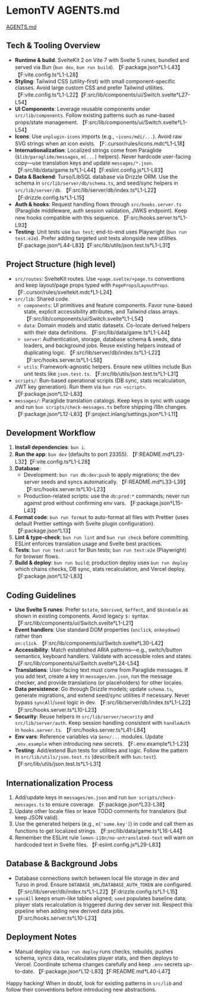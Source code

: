 # LemonTV AGENTS.md

[AGENTS.md](https://agents.md)

## Tech & Tooling Overview

- **Runtime & build**: SvelteKit 2 on Vite 7 with Svelte 5 runes, bundled and served via Bun (`bun dev`, `bun run build`). 【F:package.json†L1-L43】【F:vite.config.ts†L1-L28】
- **Styling**: Tailwind CSS (utility-first) with small component-specific classes. Avoid large custom CSS and prefer Tailwind utilities. 【F:vite.config.ts†L1-L22】【F:src/lib/components/ui/Switch.svelte†L27-L54】
- **UI Components**: Leverage reusable components under `src/lib/components`. Follow existing patterns such as rune-based props/state management. 【F:src/lib/components/ui/Switch.svelte†L1-L54】
- **Icons**: Use `unplugin-icons` imports (e.g., `~icons/mdi/...`). Avoid raw SVG strings when an icon exists. 【F:.cursor/rules/icons.mdc†L1-L18】
- **Internationalization**: Localized strings come from Paraglide (`$lib/paraglide/messages`, `m[...]` helpers). Never hardcode user-facing copy—use translation keys and update `messages/*.json`. 【F:src/lib/data/game.ts†L1-L44】【F:eslint.config.js†L1-L83】
- **Data & Backend**: Turso/LibSQL database via Drizzle ORM. Use the schema in `src/lib/server/db/schema.ts`, and seed/sync helpers in `src/lib/server/db`. 【F:src/lib/server/db/index.ts†L1-L22】【F:drizzle.config.ts†L1-L15】
- **Auth & hooks**: Request handling flows through `src/hooks.server.ts` (Paraglide middleware, auth session validation, JWKS endpoint). Keep new hooks compatible with this sequence. 【F:src/hooks.server.ts†L1-L93】
- **Testing**: Unit tests use `bun test`; end-to-end uses Playwright (`bun run test:e2e`). Prefer adding targeted unit tests alongside new utilities. 【F:package.json†L44-L83】【F:src/lib/utils/json.test.ts†L1-L31】

## Project Structure (high level)

- `src/routes`: SvelteKit routes. Use `+page.svelte/+page.ts` conventions and keep layout/page props typed with `PageProps`/`LayoutProps`. 【F:.cursor/rules/sveltekit.mdc†L1-L24】
- `src/lib`: Shared code.
  - `components`: UI primitives and feature components. Favor rune-based state, explicit accessibility attributes, and Tailwind class arrays. 【F:src/lib/components/ui/Switch.svelte†L1-L54】
  - `data`: Domain models and static datasets. Co-locate derived helpers with their data definitions. 【F:src/lib/data/game.ts†L1-L44】
  - `server`: Authentication, storage, database schema & seeds, data loaders, and background jobs. Reuse existing helpers instead of duplicating logic. 【F:src/lib/server/db/index.ts†L1-L22】【F:src/hooks.server.ts†L1-L58】
  - `utils`: Framework-agnostic helpers. Ensure new utilities include Bun unit tests like `json.test.ts`. 【F:src/lib/utils/json.test.ts†L1-L31】
- `scripts/`: Bun-based operational scripts (DB sync, stats recalculation, JWT key generation). Run them via `bun run <script>`. 【F:package.json†L12-L83】
- `messages/`: Paraglide translation catalogs. Keep keys in sync with usage and run `bun scripts/check-messages.ts` before shipping i18n changes. 【F:package.json†L12-L83】【F:project.inlang/settings.json†L1-L11】

## Development Workflow

1. **Install dependencies**: `bun i`.
2. **Run the app**: `bun dev` (defaults to port 23355). 【F:README.md†L23-L32】【F:vite.config.ts†L1-L28】
3. **Database**:
   - Development: `bun run db:dev:push` to apply migrations; the dev server seeds and syncs automatically. 【F:README.md†L33-L39】【F:src/hooks.server.ts†L10-L23】
   - Production-related scripts: use the `db:prod:*` commands; never run against prod without confirming env vars. 【F:package.json†L15-L43】
4. **Format code**: `bun run format` to auto-format all files with Prettier (uses default Prettier settings with Svelte plugin configuration). 【F:package.json†L13】
5. **Lint & type-check**: `bun run lint` and `bun run check` before committing. ESLint enforces translation usage and Svelte best practices.
6. **Tests**: `bun run test:unit` for Bun tests; `bun run test:e2e` (Playwright) for browser flows.
7. **Build & deploy**: `bun run build`; production deploy uses `bun run deploy` which chains checks, DB sync, stats recalculation, and Vercel deploy. 【F:package.json†L12-L83】

## Coding Guidelines

- **Use Svelte 5 runes**: Prefer `$state`, `$derived`, `$effect`, and `$bindable` as shown in existing components. Avoid legacy `$:` syntax. 【F:src/lib/components/ui/Switch.svelte†L1-L21】
- **Event handlers**: Use standard DOM properties (`onclick`, `onkeydown`) rather than `on:click`. 【F:src/lib/components/ui/Switch.svelte†L30-L42】
- **Accessibility**: Match established ARIA patterns—e.g., switch/button semantics, keyboard handlers. Validate with accessible roles and states. 【F:src/lib/components/ui/Switch.svelte†L24-L54】
- **Translations**: User-facing text must come from Paraglide messages. If you add text, create a key in `messages/en.json`, run the message checker, and provide translations (or placeholders) for other locales.
- **Data persistence**: Go through Drizzle models; update `schema.ts`, generate migrations, and extend seed/sync utilities if necessary. Never bypass `syncAll`/`seed` logic in dev. 【F:src/lib/server/db/index.ts†L1-L22】【F:src/hooks.server.ts†L10-L23】
- **Security**: Reuse helpers in `src/lib/server/security` and `src/lib/server/auth`. Keep session handling consistent with `handleAuth` in `hooks.server.ts`. 【F:src/hooks.server.ts†L41-L84】
- **Env vars**: Reference variables via `$env/...` modules. Update `.env.example` when introducing new secrets. 【F:.env.example†L1-L23】
- **Testing**: Add/extend Bun tests for utilities and logic. Follow the pattern in `src/lib/utils/json.test.ts` (describe/it with `bun:test`). 【F:src/lib/utils/json.test.ts†L1-L31】

## Internationalization Process

1. Add/update keys in `messages/en.json` and run `bun scripts/check-messages.ts` to ensure coverage. 【F:package.json†L33-L38】
2. Update other locale files or leave TODO comments for translators (but keep JSON valid).
3. Use the generated helpers (e.g., `m['some.key']`) in code and call them as functions to get localized strings. 【F:src/lib/data/game.ts†L16-L44】
4. Remember the ESLint rule `lemon-i18n/no-untranslated-text` will warn on hardcoded text in Svelte files. 【F:eslint.config.js†L29-L83】

## Database & Background Jobs

- Database connections switch between local file storage in dev and Turso in prod. Ensure `DATABASE_URL`/`DATABASE_AUTH_TOKEN` are configured. 【F:src/lib/server/db/index.ts†L1-L22】【F:drizzle.config.ts†L1-L15】
- `syncAll` keeps enum-like tables aligned; `seed` populates baseline data; player stats recalculation is triggered during dev server init. Respect this pipeline when adding new derived data jobs. 【F:src/hooks.server.ts†L10-L23】

## Deployment Notes

- Manual deploy via `bun run deploy` runs checks, rebuilds, pushes schema, syncs data, recalculates player stats, and then deploys to Vercel. Coordinate schema changes carefully and keep `.env` secrets up-to-date. 【F:package.json†L12-L83】【F:README.md†L40-L47】

Happy hacking! When in doubt, look for existing patterns in `src/lib` and follow their conventions before introducing new abstractions.
